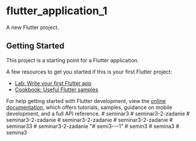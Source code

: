 # flutter_application_1

A new Flutter project.

## Getting Started

This project is a starting point for a Flutter application.

A few resources to get you started if this is your first Flutter project:

- [Lab: Write your first Flutter app](https://docs.flutter.dev/get-started/codelab)
- [Cookbook: Useful Flutter samples](https://docs.flutter.dev/cookbook)

For help getting started with Flutter development, view the
[online documentation](https://docs.flutter.dev/), which offers tutorials,
samples, guidance on mobile development, and a full API reference.
#   s e m i n a r 3  
 #   s e m i n a r 3 - 2 - z a d a n i e  
 #   s e m i n a r 3 - 2 - z a d a n i e  
 #   s e m i n a r 3 - 2 - z a d a n i e  
 #   s e m i n a r 3 - 2 - z a d a n i e  
 #   s e m i n a r 3 3  
 #   s e m i n a r 3 - 2 - z a d a n i e  
 "# semi3---1" 
#   s e m i n 3  
 #   s e m i n a 3  
 #   s e m i n a 3  
 